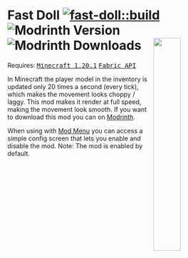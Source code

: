 # Fast Doll [![fast-doll::build](https://github.com/Basicprogrammer10/minecraft-mods/actions/workflows/fast-doll.yml/badge.svg)](https://github.com/Basicprogrammer10/minecraft-mods/actions/workflows/fast-doll.yml) ![Modrinth Version](https://img.shields.io/modrinth/v/OjbSENEi) ![Modrinth Downloads](https://img.shields.io/modrinth/dt/OjbSENEi) <img align="right" width="35%" src="https://user-images.githubusercontent.com/50306817/226475507-20d3d22d-da91-4b43-a525-95ed2b507014.png" />
Requires: <kbd>[Minecraft 1.20.1](https://minecraft.fandom.com/wiki/Java_Edition_1.20.1)</kbd> <kbd>[Fabric API](https://modrinth.com/mod/fabric-api/version/0.84.0+1.20.1)</kbd>

In Minecraft the player model in the inventory is updated only 20 times a second (every tick), which makes the movement looks choppy / laggy.
This mod makes it render at full speed, making the movement look smooth.
If you want to download this mod you can on [Modrinth](https://modrinth.com/mod/fastdoll).

When using with [Mod Menu](https://modrinth.com/mod/modmenu/version/7.0.1) you can access a simple config screen that lets you enable and disable the mod.
Note: The mod is enabled by default.